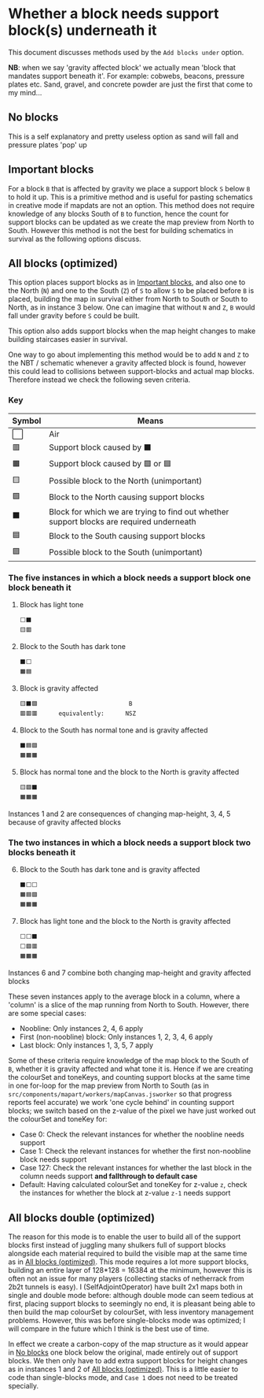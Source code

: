 # Whether a block needs support block(s) underneath it

<!-- ⬜🟥🟧🟨🟩⬛🟦🟪🟫 -->
<!-- ⚪🔴🟠🟡🟢⚫🔵🟣🟤 -->

This document discusses methods used by the `Add blocks under` option.

__NB__: when we say 'gravity affected block' we actually mean 'block that mandates support beneath it'. For example: cobwebs, beacons, pressure plates etc. Sand, gravel, and concrete powder are just the first that come to my mind...

## No blocks

This is a self explanatory and pretty useless option as sand will fall and pressure plates 'pop' up

## Important blocks

For a block `B` that is affected by gravity we place a support block `S` below `B` to hold it up. This is a primitive method and is useful for pasting schematics in creative mode if mapdats are not an option. This method does not require knowledge of any blocks South of `B` to function, hence the count for support blocks can be updated as we create the map preview from North to South. However this method is not the best for building schematics in survival as the following options discuss.

## All blocks (optimized)

This option places support blocks as in [Important blocks](#Important-blocks), and also one to the North (`N`) and one to the South (`Z`) of `S` to allow `S` to be placed before `B` is placed, building the map in survival either from North to South or South to North, as in instance 3 below. One can imagine that without `N` and `Z`, `B` would fall under gravity before `S` could be built.

This option also adds support blocks when the map height changes to make building staircases easier in survival.

One way to go about implementing this method would be to add `N` and `Z` to the NBT / schematic whenever a gravity affected block is found, however this could lead to collisions between support-blocks and actual map blocks. Therefore instead we check the following seven criteria.

### Key
| Symbol | Means |
| ------ | ----- |
|   ⬜   | Air |
|   🟥   | Support block caused by ⬛ |
|   🟧   | Support block caused by 🟩 or 🟦 |
|   🟨   | Possible block to the North (unimportant) |
|   🟩   | Block to the North causing support blocks |
|   ⬛   | Block for which we are trying to find out whether support blocks are required underneath |
|   🟦   | Block to the South causing support blocks |
|   🟪   | Possible block to the South (unimportant) |

### The five instances in which a block needs a support block one block beneath it

1.  Block has light tone
    ```
    ⬜⬛
    🟨🟥
    ```

2.  Block to the South has dark tone
    ```
    ⬛⬜
    🟧🟦
    ```

3.  Block is gravity affected
    ```
    🟨⬛🟪                          B
    🟥🟥🟥      equivalently:      NSZ
    ```

4.  Block to the South has normal tone and is gravity affected
    ```
    ⬛🟦🟪
    🟧🟧🟧
    ```

5.  Block has normal tone and the block to the North is gravity affected
    ```
    🟨🟩⬛
    🟧🟧🟧
    ```

Instances 1 and 2 are consequences of changing map-height, 3, 4, 5 because of gravity affected blocks

### The two instances in which a block needs a support block two blocks beneath it

6.  Block to the South has dark tone and is gravity affected
    ```
    ⬛⬜⬜
    🟧🟦🟪
    🟧🟧🟧
    ```

7.  Block has light tone and the block to the North is gravity affected
    ```
    ⬜⬜⬛
    ⬜🟩🟥
    🟧🟧🟧
    ```

Instances 6 and 7 combine both changing map-height and gravity affected blocks

These seven instances apply to the average block in a column, where a 'column' is a slice of the map running from North to South. However, there are some special cases:

- Noobline: Only instances 2, 4, 6 apply
- First (non-noobline) block: Only instances 1, 2, 3, 4, 6 apply
- Last block: Only instances 1, 3, 5, 7 apply

Some of these criteria require knowledge of the map block to the South of `B`, whether it is gravity affected and what tone it is. Hence if we are creating the colourSet and toneKeys, and counting support blocks at the same time in one for-loop for the map preview from North to South (as in `src/components/mapart/workers/mapCanvas.jsworker` so that progress reports feel accurate) we work 'one cycle behind' in counting support blocks; we switch based on the z-value of the pixel we have just worked out the colourSet and toneKey for:

- Case 0: Check the relevant instances for whether the noobline needs support
- Case 1: Check the relevant instances for whether the first non-noobline block needs support
- Case 127: Check the relevant instances for whether the last block in the column needs support __and fallthrough to default case__
- Default: Having calculated colourSet and toneKey for z-value `z`, check the instances for whether the block at z-value `z-1` needs support

## All blocks double (optimized)

The reason for this mode is to enable the user to build all of the support blocks first instead of juggling many shulkers full of support blocks alongside each material required to build the visible map at the same time as in [All blocks (optimized)](#All-blocks-(optimized)). This mode requires a lot more support blocks, building an entire layer of 128*128 = 16384 at the minimum, however this is often not an issue for many players (collecting stacks of netherrack from 2b2t tunnels is easy). I (SelfAdjointOperator) have built 2x1 maps both in single and double mode before: although double mode can seem tedious at first, placing support blocks to seemingly no end, it is pleasant being able to then build the map colourSet by colourSet, with less inventory management problems. However, this was before single-blocks mode was optimized; I will compare in the future which I think is the best use of time.

In effect we create a carbon-copy of the map structure as it would appear in [No blocks](#No-blocks) one block below the original, made entirely out of support blocks. We then only have to add extra support blocks for height changes as in instances 1 and 2 of [All blocks (optimized)](#All-blocks-(optimized)). This is a little easier to code than single-blocks mode, and `Case 1` does not need to be treated specially.
